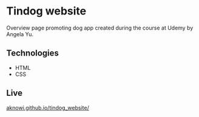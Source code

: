# Tindog website

Overview page promoting dog app created during the course at Udemy by Angela Yu.

## Technologies

- HTML
- CSS

## Live

[ aknowi.github.io/tindog_website/ ](https://aknowi.github.io/tindog_website/)
